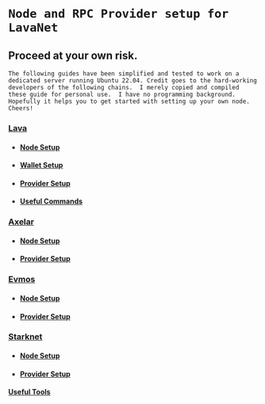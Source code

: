 # `Node and RPC Provider setup for LavaNet`

## Proceed at your own risk.
`The following guides have been simplified and tested to work on a dedicated server running Ubuntu 22.04. Credit goes to the hard-working developers of the following chains. 
I merely copied and compiled these guide for personal use. 
I have no programming background. 
Hopefully it helps you to get started with setting up your own node. Cheers!`

### [Lava](https://docs.lavanet.xyz/about/)


- #### [Node Setup](https://github.com/zachzwei/z4ch-nodes/blob/main/lava/lava-node-setup.md)

- #### [Wallet Setup](https://github.com/zachzwei/z4ch-nodes/blob/main/lava/lava-node-wallet.md)

- #### [Provider Setup](https://github.com/zachzwei/z4ch-nodes/blob/main/lava/lava-provider-tls.md)

- #### [Useful Commands](https://github.com/zachzwei/z4chzwei.github.io/blob/main/lava/lava-useful-commands.md)


### [Axelar](https://docs.axelar.dev/)

- #### [Node Setup](https://github.com/zachzwei/z4ch-nodes/blob/main/axelar/axelar-node-setup.md)

- #### [Provider Setup](https://github.com/zachzwei/z4ch-nodes/blob/main/axelar/axelar-provider-tls.md)


### [Evmos](https://docs.evmos.org/)

- #### [Node Setup](evmos/evmos-node-setup.md)

- #### [Provider Setup](evmos/evmos-provider-tls.md)



### [Starknet](https://docs.starknet.io/documentation/)


- #### [Node Setup](https://github.com/zachzwei/z4ch-nodes/blob/main/starknet/stark-node-setup.md)

- #### [Provider Setup](https://github.com/zachzwei/z4ch-nodes/blob/main/starknet/stark-provider-tls.md)



#### [Useful Tools](https://github.com/zachzwei/z4chzwei.github.io/blob/main/tools.md)
